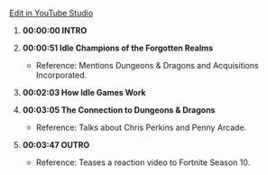 [Edit in YouTube Studio](https://studio.youtube.com/video/0lBhAoP-TvQ/edit)

1.  **00:00:00 INTRO**
    
2.  **00:00:51 Idle Champions of the Forgotten Realms**
    
    *   Reference: Mentions Dungeons & Dragons and Acquisitions Incorporated.
        
3.  **00:02:03 How Idle Games Work**
    
4.  **00:03:05 The Connection to Dungeons & Dragons**
    
    *   Reference: Talks about Chris Perkins and Penny Arcade.
        
5.  **00:03:47 OUTRO**
    
    *   Reference: Teases a reaction video to Fortnite Season 10.
